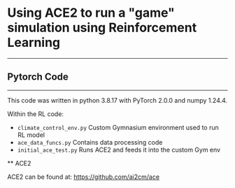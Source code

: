 # Using ACE2 to run a "game" simulation using Reinforcement Learning
***

## Pytorch Code
***
This code was written in python 3.8.17 with PyTorch 2.0.0 and numpy 1.24.4. 

Within the RL code:
* ```climate_control_env.py``` Custom Gymnasium environment used to run RL model
* ```ace_data_funcs.py``` Contains data processing code
* ```initial_ace_test.py``` Runs ACE2 and feeds it into the custom Gym env

** ACE2

ACE2 can be found at: https://github.com/ai2cm/ace
